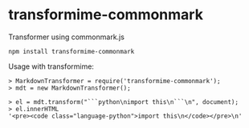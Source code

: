 # transformime-commonmark

Transformer using commonmark.js

```
npm install transformime-commonmark
```

Usage with transformime:

```
> MarkdownTransformer = require('transformime-commonmark');
> mdt = new MarkdownTransformer();

> el = mdt.transform("```python\nimport this\n```\n", document);
> el.innerHTML
'<pre><code class="language-python">import this\n</code></pre>\n'
```
